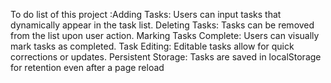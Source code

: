 To do list of this project :Adding Tasks: Users can input tasks that dynamically appear in the task list.
Deleting Tasks: Tasks can be removed from the list upon user action.
Marking Tasks Complete: Users can visually mark tasks as completed.
Task Editing: Editable tasks allow for quick corrections or updates. 
 Persistent Storage: Tasks are saved in localStorage for retention even after a page reload
